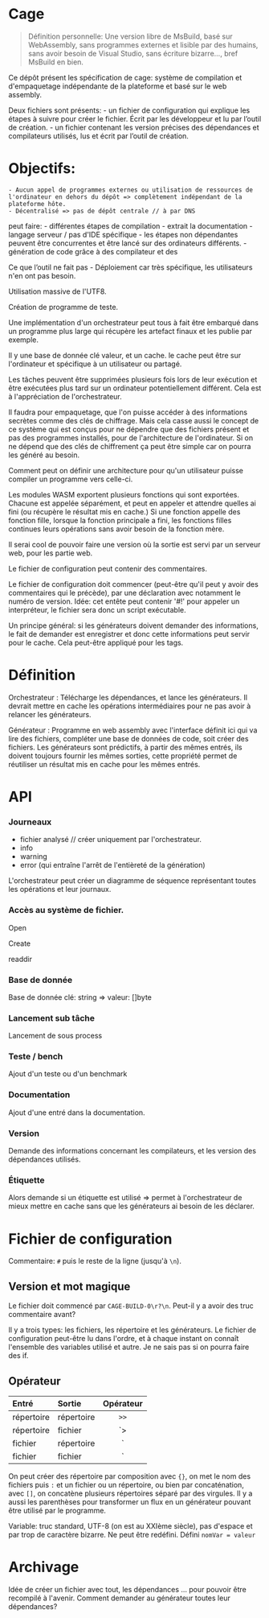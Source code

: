 # Cage

> Définition personnelle: Une version libre de MsBuild, basé sur WebAssembly, sans programmes externes et lisible par des humains, sans avoir besoin de Visual Studio, sans écriture bizarre..., bref MsBuild en bien.

Ce dépôt présent les spécification de cage: système de compilation et d'empaquetage indépendante de la plateforme et basé sur le web assembly.

Deux fichiers sont présents:
	- un fichier de configuration qui explique les étapes à suivre pour créer le fichier. Écrit par les développeur et lu par l’outil de création.
	- un fichier contenant les version précises des dépendances et compilateurs utilisés, lus et écrit par l’outil de création.

# Objectifs:
	- Aucun appel de programmes externes ou utilisation de ressources de l'ordinateur en dehors du dépôt => complètement indépendant de la plateforme hôte.
	- Décentralisé => pas de dépôt centrale // à par DNS

peut faire:
	- différentes étapes de compilation
	- extrait la documentation
	- langage serveur / pas d'IDE spécifique
	- les étapes non dépendantes peuvent être concurrentes et être lancé sur des ordinateurs différents.
	- génération de code grâce à des compilateur et des

Ce que l’outil ne fait pas
	- Déploiement car très spécifique, les utilisateurs n'en ont pas besoin.

Utilisation massive de l'UTF8.

Création de programme de teste.

Une implémentation d'un orchestrateur peut tous à fait être embarqué dans un programme plus large qui récupère les artefact finaux et les publie par exemple.


Il y une base de donnée clé valeur, et un cache. le cache peut être sur l'ordinateur et spécifique à un utilisateur ou partagé.

Les tâches peuvent être supprimées plusieurs fois lors de leur exécution et être exécutées plus tard sur un ordinateur potentiellement différent. Cela est à l'appréciation de l'orchestrateur.

Il faudra pour empaquetage, que l'on puisse accéder à des informations secrètes comme des clés de chiffrage. Mais cela casse aussi le concept de ce système qui est conçus pour ne dépendre que des fichiers présent et pas des programmes installés, pour de l'architecture de l'ordinateur. Si on ne dépend que des clés de chiffrement ça peut être simple car on pourra les généré au besoin.

Comment peut on définir une architecture pour qu'un utilisateur puisse compiler un programme vers celle-ci.

Les modules WASM exportent plusieurs fonctions qui sont exportées. Chacune est appelée séparément, et peut en appeler et attendre quelles ai fini (ou récupère le résultat mis en cache.) Si une fonction appelle des fonction fille, lorsque la fonction principale a fini, les fonctions filles continues leurs opérations sans avoir besoin de la fonction mère.

Il serai cool de pouvoir faire une version où la sortie est servi par un serveur web, pour les partie web.

Le fichier de configuration peut contenir des commentaires.

Le fichier de configuration doit commencer (peut-être qu'il peut y avoir des commentaires qui le précède), par une déclaration avec notamment le numéro de version.
Idée: cet entête peut contenir '#!' pour appeler un interpréteur, le fichier sera donc un script exécutable.

Un principe général: si les générateurs doivent demander des informations, le fait de demander est enregistrer et donc cette informations peut servir pour le cache. Cela peut-être appliqué pour les tags.



# Définition

Orchestrateur
: Télécharge les dépendances, et lance les générateurs. Il devrait mettre en cache les opérations intermédiaires pour ne pas avoir à relancer les générateurs.

Générateur
: Programme en web assembly avec l'interface définit ici qui va lire des fichiers, compléter une base de données de code, soit créer des fichiers. Les générateurs sont prédictifs, à partir des mêmes entrés, ils doivent toujours fournir les mêmes sorties, cette propriété permet de réutiliser un résultat mis en cache pour les mêmes entrés.

# API

### Journeaux

- fichier analysé // créer uniquement par l'orchestrateur.
- info
- warning
- error (qui entraîne l'arrêt de l'entièreté de la génération)

L'orchestrateur peut créer un diagramme de séquence représentant toutes les opérations et leur journaux.

### Accès au système de fichier.

Open

Create

readdir

### Base de donnée

Base de donnée clé: string => valeur: []byte

### Lancement sub tâche

Lancement de sous process

### Teste / bench

Ajout d'un teste ou d'un benchmark

### Documentation

Ajout d'une entré dans la documentation.

### Version

Demande des informations concernant les compilateurs, et les version des dépendances utilisés.

### Étiquette

Alors demande si un étiquette est utilisé => permet à l'orchestrateur de mieux mettre en cache sans que les générateurs ai besoin de les déclarer.

# Fichier de configuration

Commentaire: `#` puis le reste de la ligne (jusqu'à `\n`).

## Version et mot magique

Le fichier doit commencé par `CAGE-BUILD-0\r?\n`.
Peut-il y a avoir des truc commentaire avant?


Il y a trois types: les fichiers, les répertoire et les générateurs.
Le fichier de configuration peut-être lu dans l'ordre, et à chaque instant on connaît l'ensemble des variables utilisé et autre.
Je ne sais pas si on pourra faire des if.

## Opérateur

| Entré      | Sortie     | Opérateur |
| :--------- | :--------- | :-------: |
| répertoire | répertoire |   `>>`    |
| répertoire | fichier    |   `>|`    |
| fichier    | répertoire |   `|>`    |
| fichier    | fichier    |   `||`    |

On peut créer des répertoire par composition avec `{}`, on met le nom des fichiers puis `:` et un fichier ou un répertoire, ou bien par concaténation, avec `[]`, on concatène plusieurs répertoires séparé par des virgules. Il y a aussi les parenthèses pour transformer un flux en un générateur pouvant être utilisé par le programme.

Variable: truc standard, UTF-8 (on est au XXIème siècle), pas d'espace et par trop de caractère bizarre.
Ne peut être redéfini.
Défini `nomVar = valeur`


# Archivage

Idée de créer un fichier avec tout, les dépendances ... pour pouvoir être recompilé à l'avenir. Comment demander au générateur toutes leur dépendances?
